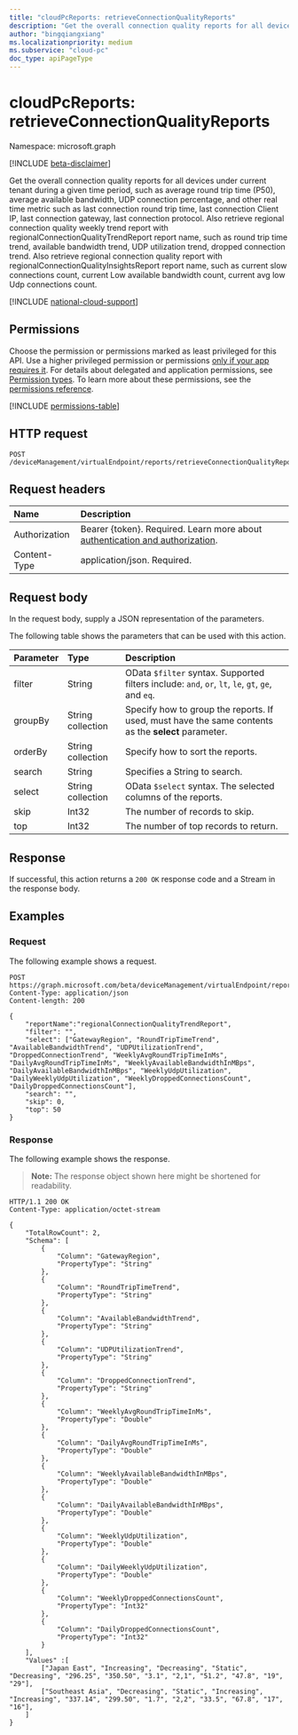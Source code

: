 ```yaml
---
title: "cloudPcReports: retrieveConnectionQualityReports"
description: "Get the overall connection quality reports for all devices under current tenant during a given time period, such as average round trip time (P50), average available bandwidth, UDP connection percentage, and other real time metric such as last connection round trip time, last connection Client IP, last connection gateway, last connection protocol. Also retrieve regional connection quality weekly trend report with regionalConnectionQualityTrendReport report name, such as round trip time trend, available bandwidth trend, UDP utilization trend, dropped connection trend. Also retrieve regional connection quality report with regionalConnectionQualityInsightsReport report name, such as current slow connections count, current Low available bandwidth count, current avg low Udp connections count."
author: "bingqiangxiang"
ms.localizationpriority: medium
ms.subservice: "cloud-pc"
doc_type: apiPageType
---
```


# cloudPcReports: retrieveConnectionQualityReports

Namespace: microsoft.graph

[!INCLUDE [beta-disclaimer](../../includes/beta-disclaimer.md)]

Get the overall connection quality reports for all devices under current tenant during a given time period, such as average round trip time (P50), average available bandwidth, UDP connection percentage, and other real time metric such as last connection round trip time, last connection Client IP, last connection gateway, last connection protocol. Also retrieve regional connection quality weekly trend report with regionalConnectionQualityTrendReport report name, such as round trip time trend, available bandwidth trend, UDP utilization trend, dropped connection trend. Also retrieve regional connection quality report with regionalConnectionQualityInsightsReport report name, such as current slow connections count, current Low available bandwidth count, current avg low Udp connections count.

[!INCLUDE [national-cloud-support](../../includes/global-us.md)]

## Permissions

Choose the permission or permissions marked as least privileged for this API. Use a higher privileged permission or permissions [only if your app requires it](/graph/permissions-overview#best-practices-for-using-microsoft-graph-permissions). For details about delegated and application permissions, see [Permission types](/graph/permissions-overview#permission-types). To learn more about these permissions, see the [permissions reference](/graph/permissions-reference).

<!-- { "blockType": "permissions", "name": "cloudpcreports_retrieveConnectionQualityReports" } -->
[!INCLUDE [permissions-table](../includes/permissions/cloudpcreports-retrieveconnectionqualityreports-permissions.md)]

## HTTP request

<!-- {
  "blockType": "ignored"
}
-->
``` http
POST /deviceManagement/virtualEndpoint/reports/retrieveConnectionQualityReports
```

## Request headers

|Name|Description|
|:---|:---|
|Authorization|Bearer {token}. Required. Learn more about [authentication and authorization](/graph/auth/auth-concepts).|
|Content-Type|application/json. Required.|

## Request body

In the request body, supply a JSON representation of the parameters.

The following table shows the parameters that can be used with this action.

|Parameter|Type|Description|
|:---|:---|:---|
|filter|String|OData `$filter` syntax. Supported filters include: `and`, `or`, `lt`, `le`, `gt`, `ge`, and `eq`.|
|groupBy|String collection|Specify how to group the reports. If used, must have the same contents as the **select** parameter.|
|orderBy|String collection|Specify how to sort the reports.|
|search|String|Specifies a String to search.|
|select|String collection|OData `$select` syntax. The selected columns of the reports. |
|skip|Int32|The number of records to skip.|
|top|Int32|The number of top records to return.|

## Response

If successful, this action returns a `200 OK` response code and a Stream in the response body.

## Examples

### Request

The following example shows a request.

``` http
POST https://graph.microsoft.com/beta/deviceManagement/virtualEndpoint/reports/retrieveConnectionQualityReports
Content-Type: application/json
Content-length: 200

{
    "reportName":"regionalConnectionQualityTrendReport",
    "filter": "",
    "select": ["GatewayRegion", "RoundTripTimeTrend", "AvailableBandwidthTrend", "UDPUtilizationTrend", "DroppedConnectionTrend", "WeeklyAvgRoundTripTimeInMs", "DailyAvgRoundTripTimeInMs", "WeeklyAvailableBandwidthInMBps", "DailyAvailableBandwidthInMBps", "WeeklyUdpUtilization", "DailyWeeklyUdpUtilization", "WeeklyDroppedConnectionsCount", "DailyDroppedConnectionsCount"],
    "search": "",
    "skip": 0,
    "top": 50
}
```

### Response

The following example shows the response.

>**Note:** The response object shown here might be shortened for readability.
<!-- {
  "blockType": "response",
  "truncated": true,
  "@odata.type": "Edm.Stream"
}
-->
``` http
HTTP/1.1 200 OK
Content-Type: application/octet-stream

{
    "TotalRowCount": 2,
    "Schema": [
        {
            "Column": "GatewayRegion",
            "PropertyType": "String"
        },
        {
            "Column": "RoundTripTimeTrend",
            "PropertyType": "String"
        },
        {
            "Column": "AvailableBandwidthTrend",
            "PropertyType": "String"
        },
        {
            "Column": "UDPUtilizationTrend",
            "PropertyType": "String"
        },
        {
            "Column": "DroppedConnectionTrend",
            "PropertyType": "String"
        },
        {
            "Column": "WeeklyAvgRoundTripTimeInMs",
            "PropertyType": "Double"
        },
        {
            "Column": "DailyAvgRoundTripTimeInMs",
            "PropertyType": "Double"
        },
        {
            "Column": "WeeklyAvailableBandwidthInMBps",
            "PropertyType": "Double"
        },
        {
            "Column": "DailyAvailableBandwidthInMBps",
            "PropertyType": "Double"
        },
        {
            "Column": "WeeklyUdpUtilization",
            "PropertyType": "Double"
        },
        {
            "Column": "DailyWeeklyUdpUtilization",
            "PropertyType": "Double"
        },
        {
            "Column": "WeeklyDroppedConnectionsCount",
            "PropertyType": "Int32"
        },
        {
            "Column": "DailyDroppedConnectionsCount",
            "PropertyType": "Int32"
        }
    ],
    "Values" :[
        ["Japan East", "Increasing", "Decreasing", "Static", "Decreasing", "296.25", "350.50", "3.1", "2,1", "51.2", "47.8", "19", "29"],
        ["Southeast Asia", "Decreasing", "Static", "Increasing", "Increasing", "337.14", "299.50", "1.7", "2,2", "33.5", "67.8", "17", "16"],
    ]
}
```
